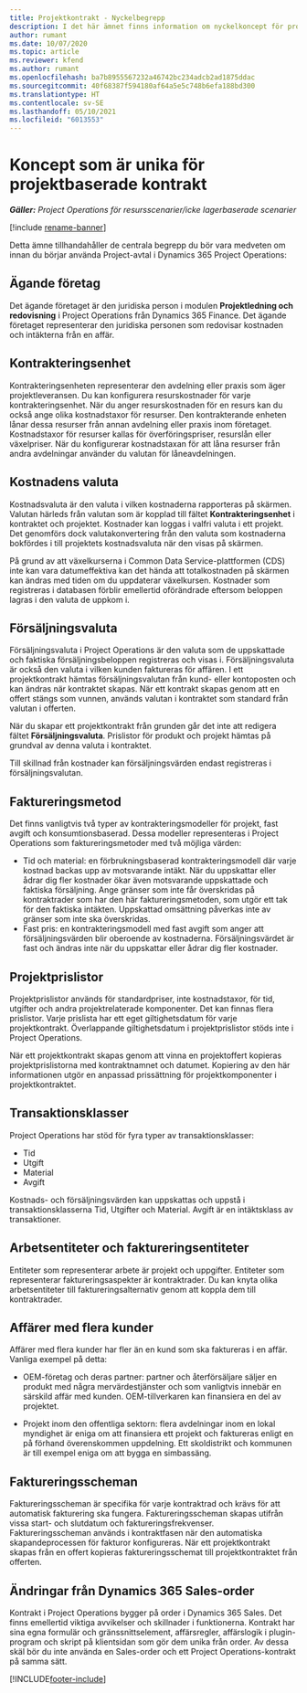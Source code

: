 ```yaml
---
title: Projektkontrakt - Nyckelbegrepp
description: I det här ämnet finns information om nyckelkoncept för projektkontrakt i Project Operations.
author: rumant
ms.date: 10/07/2020
ms.topic: article
ms.reviewer: kfend
ms.author: rumant
ms.openlocfilehash: ba7b8955567232a46742bc234adcb2ad1875ddac
ms.sourcegitcommit: 40f68387f594180af64a5e5c748b6efa188bd300
ms.translationtype: HT
ms.contentlocale: sv-SE
ms.lasthandoff: 05/10/2021
ms.locfileid: "6013553"
---
```

# <a name="concepts-unique-to-project-based-contracts"></a>Koncept som är unika för projektbaserade kontrakt

_**Gäller:** Project Operations för resursscenarier/icke lagerbaserade scenarier_

[!include [rename-banner](~/includes/cc-data-platform-banner.md)]

Detta ämne tillhandahåller de centrala begrepp du bör vara medveten om innan du börjar använda Project-avtal i Dynamics 365 Project Operations:

## <a name="owning-company"></a>Ägande företag

Det ägande företaget är den juridiska person i modulen **Projektledning och redovisning** i Project Operations från Dynamics 365 Finance. Det ägande företaget representerar den juridiska personen som redovisar kostnaden och intäkterna från en affär.

## <a name="contracting-unit"></a>Kontrakteringsenhet

Kontrakteringsenheten representerar den avdelning eller praxis som äger projektleveransen. Du kan konfigurera resurskostnader för varje kontrakteringsenhet. När du anger resurskostnaden för en resurs kan du också ange olika kostnadstaxor för resurser. Den kontrakterande enheten lånar dessa resurser från annan avdelning eller praxis inom företaget. Kostnadstaxor för resurser kallas för överföringspriser, resurslån eller växelpriser. När du konfigurerar kostnadstaxan för att låna resurser från andra avdelningar använder du valutan för låneavdelningen.

## <a name="cost-currency"></a>Kostnadens valuta

Kostnadsvaluta är den valuta i vilken kostnaderna rapporteras på skärmen. Valutan härleds från valutan som är kopplad till fältet **Kontrakteringsenhet** i kontraktet och projektet. Kostnader kan loggas i valfri valuta i ett projekt. Det genomförs dock valutakonvertering från den valuta som kostnaderna bokfördes i till projektets kostnadsvaluta när den visas på skärmen.

På grund av att växelkurserna i Common Data Service-plattformen (CDS) inte kan vara datumeffektiva kan det hända att totalkostnaden på skärmen kan ändras med tiden om du uppdaterar växelkursen. Kostnader som registreras i databasen förblir emellertid oförändrade eftersom beloppen lagras i den valuta de uppkom i.

## <a name="sales-currency"></a>Försäljningsvaluta

Försäljningsvaluta i Project Operations är den valuta som de uppskattade och faktiska försäljningsbeloppen registreras och visas i. Försäljningsvaluta är också den valuta i vilken kunden faktureras för affären. I ett projektkontrakt hämtas försäljningsvalutan från kund- eller kontoposten och kan ändras när kontraktet skapas. När ett kontrakt skapas genom att en offert stängs som vunnen, används valutan i kontraktet som standard från valutan i offerten.

När du skapar ett projektkontrakt från grunden går det inte att redigera fältet **Försäljningsvaluta**. Prislistor för produkt och projekt hämtas på grundval av denna valuta i kontraktet.

Till skillnad från kostnader kan försäljningsvärden endast registreras i försäljningsvalutan.

## <a name="billing-method"></a>Faktureringsmetod

Det finns vanligtvis två typer av kontrakteringsmodeller för projekt, fast avgift och konsumtionsbaserad. Dessa modeller representeras i Project Operations som faktureringsmetoder med två möjliga värden:

- Tid och material: en förbrukningsbaserad kontrakteringsmodell där varje kostnad backas upp av motsvarande intäkt. När du uppskattar eller ådrar dig fler kostnader ökar även motsvarande uppskattade och faktiska försäljning. Ange gränser som inte får överskridas på kontraktrader som har den här faktureringsmetoden, som utgör ett tak för den faktiska intäkten. Uppskattad omsättning påverkas inte av gränser som inte ska överskridas.
- Fast pris: en kontrakteringsmodell med fast avgift som anger att försäljningsvärden blir oberoende av kostnaderna. Försäljningsvärdet är fast och ändras inte när du uppskattar eller ådrar dig fler kostnader.

## <a name="project-price-lists"></a>Projektprislistor

Projektprislistor används för standardpriser, inte kostnadstaxor, för tid, utgifter och andra projektrelaterade komponenter. Det kan finnas flera prislistor. Varje prislista har ett eget giltighetsdatum för varje projektkontrakt. Överlappande giltighetsdatum i projektprislistor stöds inte i Project Operations.

När ett projektkontrakt skapas genom att vinna en projektoffert kopieras projektprislistorna med kontraktnamnet och datumet. Kopiering av den här informationen utgör en anpassad prissättning för projektkomponenter i projektkontraktet.

## <a name="transaction-classes"></a>Transaktionsklasser

Project Operations har stöd för fyra typer av transaktionsklasser:

- Tid
- Utgift
- Material
- Avgift

Kostnads- och försäljningsvärden kan uppskattas och uppstå i transaktionsklasserna Tid, Utgifter och Material. Avgift är en intäktsklass av transaktioner.

## <a name="work-entities-and-billing-entities"></a>Arbetsentiteter och faktureringsentiteter

Entiteter som representerar arbete är projekt och uppgifter. Entiteter som representerar faktureringsaspekter är kontraktrader. Du kan knyta olika arbetsentiteter till faktureringsalternativ genom att koppla dem till kontraktrader.

## <a name="multi-customer-deals"></a>Affärer med flera kunder

Affärer med flera kunder har fler än en kund som ska faktureras i en affär. Vanliga exempel på detta:

- OEM-företag och deras partner: partner och återförsäljare säljer en produkt med några mervärdestjänster och som vanligtvis innebär en särskild affär med kunden. OEM-tillverkaren kan finansiera en del av projektet. 

- Projekt inom den offentliga sektorn: flera avdelningar inom en lokal myndighet är eniga om att finansiera ett projekt och faktureras enligt en på förhand överenskommen uppdelning. Ett skoldistrikt och kommunen är till exempel eniga om att bygga en simbassäng.

## <a name="invoice-schedules"></a>Faktureringsscheman

Faktureringsscheman är specifika för varje kontraktrad och krävs för att automatisk fakturering ska fungera. Faktureringsscheman skapas utifrån vissa start- och slutdatum och faktureringsfrekvenser. Faktureringsscheman används i kontraktfasen när den automatiska skapandeprocessen för fakturor konfigureras. När ett projektkontrakt skapas från en offert kopieras faktureringsschemat till projektkontraktet från offerten.

## <a name="changes-from-dynamics-365-sales-orders"></a>Ändringar från Dynamics 365 Sales-order

Kontrakt i Project Operations bygger på order i Dynamics 365 Sales. Det finns emellertid viktiga avvikelser och skillnader i funktionerna. Kontrakt har sina egna formulär och gränssnittselement, affärsregler, affärslogik i plugin-program och skript på klientsidan som gör dem unika från order. Av dessa skäl bör du inte använda en Sales-order och ett Project Operations-kontrakt på samma sätt.


[!INCLUDE[footer-include](../includes/footer-banner.md)]
